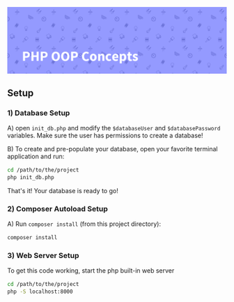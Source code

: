 ![PHP OOP Concepts](./images/banner.png)

Setup
-----

### 1) Database Setup

A) open `init_db.php` and modify the `$databaseUser` and `$databasePassword` variables.
Make sure the user has permissions to create a database!

B) To create and pre-populate your database, open your favorite terminal application
and run:

```bash
cd /path/to/the/project
php init_db.php
```
That's it! Your database is ready to go!

### 2) Composer Autoload Setup

A) Run `composer install` (from this project directory):

```bash
composer install
```

### 3) Web Server Setup

To get this code working, start the php built-in web server

```bash
cd /path/to/the/project
php -S localhost:8000
```
